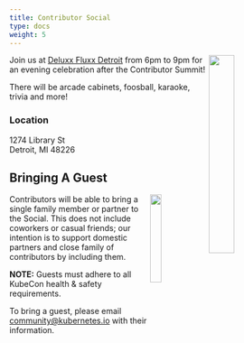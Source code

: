 ```yaml
---
title: Contributor Social
type: docs
weight: 5
---
```


<img align="right" src="/events/2022/kcsna/deluxx-fluxx-1.png" width="30%">
Join us at 
<a href="https://www.deluxxfluxx.com/deluxx-fluxx-detroit" rel="noopener noreferrer" target="_blank">Deluxx Fluxx Detroit</a>
from 6pm to 9pm for an evening celebration after the Contributor Summit!

There will be arcade cabinets, foosball, karaoke, trivia and more!

### Location

1274 Library St<br>
Detroit, MI 48226<br>

## Bringing A Guest

<img align="right" src="/events/2022/kcsna/deluxx-fluxx-2.png" width="20%">

Contributors will be able to bring a single family member or  partner to the
Social. This does not include coworkers or casual friends; our intention is
to support domestic partners and close family of contributors by including
them.

**NOTE:** Guests must adhere to all KubeCon health & safety requirements.

To bring a guest, please email community@kubernetes.io with their information.
